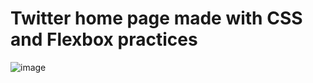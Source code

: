 # Twitter home page made with CSS and Flexbox practices

![image](https://github.com/jvictorfarias/flexbox-twitter-ui/blob/master/Project/images/app.png)
